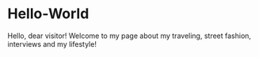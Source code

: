# Hello-World
Hello, dear visitor! Welcome to my page about my traveling, street fashion, interviews and my lifestyle!
